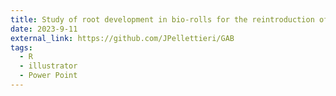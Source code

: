 ```yaml
---
title: Study of root development in bio-rolls for the reintroduction of aquatic plants in urban streams.
date: 2023-9-11
external_link: https://github.com/JPellettieri/GAB
tags:
  - R
  - illustrator
  - Power Point
---
```



<!--more-->
